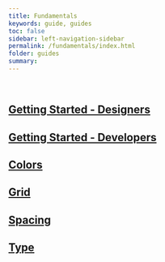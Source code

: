 ```yaml
---
title: Fundamentals
keywords: guide, guides
toc: false
sidebar: left-navigation-sidebar
permalink: /fundamentals/index.html
folder: guides
summary:
---
```


<br>

<div class="fd-card-group fd-card-group--2col docs-cards">
    <a class="fd-card" role="button" href="getting-started-designers.html">
        <div class="fd-card__content fd-has-text-align-center">
             <h2 class="fd-card__header">
                 Getting Started - Designers
             </h2>
        </div>
    </a>
    <a class="fd-card" role="button" href="getting-started-developers.html">
        <div class="fd-card__content fd-has-text-align-center">
             <h2 class="fd-card__header">
                 Getting Started - Developers
             </h2>
        </div>
    </a>
    <a class="fd-card" role="button" href="colors.html">
        <div class="fd-card__content fd-has-text-align-center">
             <h2 class="fd-card__header">
                 Colors
             </h2>
        </div>
    </a>
    <a class="fd-card" role="button" href="grid.html">
        <div class="fd-card__content fd-has-text-align-center">
             <h2 class="fd-card__header">
                 Grid
             </h2>
        </div>
    </a>
    <a class="fd-card" role="button" href="spacing.html">
        <div class="fd-card__content fd-has-text-align-center">
             <h2 class="fd-card__header">
                 Spacing
             </h2>
        </div>
    </a>
    <a class="fd-card" role="button" href="type.html">
        <div class="fd-card__content fd-has-text-align-center">
             <h2 class="fd-card__header">
                 Type
             </h2>
        </div>
    </a>
</div>
